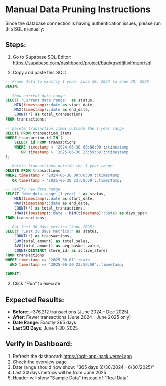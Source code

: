 # Manual Data Pruning Instructions

Since the database connection is having authentication issues, please run this SQL manually:

## Steps:

1. Go to Supabase SQL Editor:
   https://supabase.com/dashboard/project/baqlxgwdfjltivlfmsbr/sql

2. Copy and paste this SQL:

```sql
-- Prune data to exactly 1 year: June 30, 2024 to June 30, 2025
BEGIN;

-- Show current data range
SELECT 'Current data range:' as status, 
    MIN(timestamp)::date as start_date, 
    MAX(timestamp)::date as end_date,
    COUNT(*) as total_transactions
FROM transactions;

-- Delete transaction items outside the 1-year range
DELETE FROM transaction_items 
WHERE transaction_id IN (
    SELECT id FROM transactions 
    WHERE timestamp < '2024-06-30 00:00:00'::timestamp 
       OR timestamp > '2025-06-30 23:59:59'::timestamp
);

-- Delete transactions outside the 1-year range
DELETE FROM transactions 
WHERE timestamp < '2024-06-30 00:00:00'::timestamp 
   OR timestamp > '2025-06-30 23:59:59'::timestamp;

-- Verify new data range
SELECT 'New data range (1 year):' as status, 
    MIN(timestamp)::date as start_date, 
    MAX(timestamp)::date as end_date,
    COUNT(*) as total_transactions,
    (MAX(timestamp)::date - MIN(timestamp)::date) as days_span
FROM transactions;

-- Get last 30 days metrics (June 2025)
SELECT 'Last 30 days metrics:' as status,
    COUNT(*) as transactions,
    SUM(total_amount) as total_sales,
    AVG(total_amount) as avg_basket_value,
    COUNT(DISTINCT store_id) as active_stores
FROM transactions
WHERE timestamp >= '2025-06-01'::date 
  AND timestamp <= '2025-06-30 23:59:59'::timestamp;

COMMIT;
```

3. Click "Run" to execute

## Expected Results:

- **Before**: ~376,212 transactions (June 2024 - Dec 2025)
- **After**: Fewer transactions (June 2024 - June 2025 only)
- **Date Range**: Exactly 365 days
- **Last 30 Days**: June 1-30, 2025

## Verify in Dashboard:

1. Refresh the dashboard: https://bolt-app-hack.vercel.app
2. Check the overview page
3. Date range should now show: "365 days (6/30/2024 - 6/30/2025)"
4. Last 30 days metrics will be from June 2025
5. Header will show "Sample Data" instead of "Real Data"